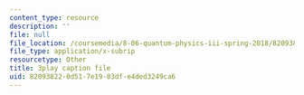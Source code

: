 ```yaml
---
content_type: resource
description: ''
file: null
file_location: /coursemedia/8-06-quantum-physics-iii-spring-2018/820938220d517e1983dfe4ded3249ca6_3299996.srt
file_type: application/x-subrip
resourcetype: Other
title: 3play caption file
uid: 82093822-0d51-7e19-83df-e4ded3249ca6
---
```

